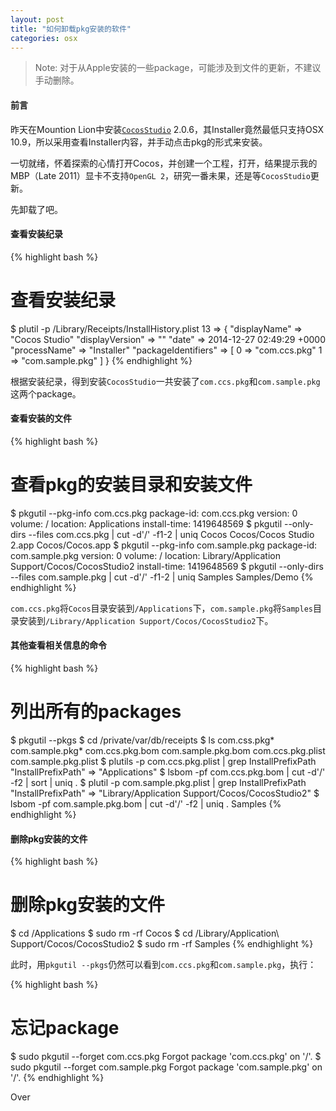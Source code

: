 ```yaml
---
layout: post
title: "如何卸载pkg安装的软件"
categories: osx
---
```


> Note: 对于从Apple安装的一些package，可能涉及到文件的更新，不建议手动删除。

#### 前言
昨天在Mountion Lion中安装[`CocosStudio`][1] 2.0.6，其Installer竟然最低只支持OSX 10.9，所以采用查看Installer内容，并手动点击pkg的形式来安装。

一切就绪，怀着探索的心情打开Cocos，并创建一个工程，打开，结果提示我的MBP（Late 2011）显卡不支持`OpenGL 2`，研究一番未果，还是等`CocosStudio`更新。

先卸载了吧。

#### 查看安装纪录

{% highlight bash %}
# 查看安装纪录
$ plutil -p /Library/Receipts/InstallHistory.plist
  13 => {
    "displayName" => "Cocos Studio"
    "displayVersion" => ""
    "date" => 2014-12-27 02:49:29 +0000
    "processName" => "Installer"
    "packageIdentifiers" => [
      0 => "com.ccs.pkg"
      1 => "com.sample.pkg"
    ]
  }
{% endhighlight %}

根据安装纪录，得到安装`CocosStudio`一共安装了`com.ccs.pkg`和`com.sample.pkg`这两个package。


#### 查看安装的文件

{% highlight bash %}
# 查看pkg的安装目录和安装文件
$ pkgutil --pkg-info com.ccs.pkg
package-id: com.ccs.pkg
version: 0
volume: /
location: Applications
install-time: 1419648569
$ pkgutil --only-dirs --files com.ccs.pkg | cut -d'/' -f1-2 | uniq
Cocos
Cocos/Cocos Studio 2.app
Cocos/Cocos.app
$ pkgutil --pkg-info com.sample.pkg
package-id: com.sample.pkg
version: 0
volume: /
location: Library/Application Support/Cocos/CocosStudio2
install-time: 1419648569
$ pkgutil --only-dirs --files com.sample.pkg | cut -d'/' -f1-2 | uniq
Samples
Samples/Demo
{% endhighlight %}

`com.ccs.pkg`将`Cocos`目录安装到`/Applications`下，`com.sample.pkg`将`Samples`目录安装到`/Library/Application Support/Cocos/CocosStudio2`下。


#### 其他查看相关信息的命令
{% highlight bash %}
# 列出所有的packages
$ pkgutil --pkgs
$ cd /private/var/db/receipts
$ ls com.css.pkg* com.sample.pkg*
com.ccs.pkg.bom      com.sample.pkg.bom
com.ccs.pkg.plist    com.sample.pkg.plist
$ plutils -p com.ccs.pkg.plist | grep InstallPrefixPath
  "InstallPrefixPath" => "Applications"
$ lsbom -pf com.ccs.pkg.bom | cut -d'/' -f2 | sort | uniq
.
$ plutil -p com.sample.pkg.plist | grep InstallPrefixPath
  "InstallPrefixPath" => "Library/Application Support/Cocos/CocosStudio2"
$ lsbom -pf com.sample.pkg.bom | cut -d'/' -f2 | uniq
.
Samples
{% endhighlight %}

#### 删除pkg安装的文件
{% highlight bash %}
# 删除pkg安装的文件
$ cd /Applications
$ sudo rm -rf Cocos 
$ cd /Library/Application\ Support/Cocos/CocosStudio2
$ sudo rm -rf Samples
{% endhighlight %}

此时，用`pkgutil --pkgs`仍然可以看到`com.ccs.pkg`和`com.sample.pkg`，执行：

{% highlight bash %}
# 忘记package
$ sudo pkgutil --forget com.ccs.pkg
Forgot package 'com.ccs.pkg' on '/'.
$ sudo pkgutil --forget com.sample.pkg
Forgot package 'com.sample.pkg' on '/'.
{% endhighlight %}

Over

[1]: http://www.cocos2d-x.org/download


